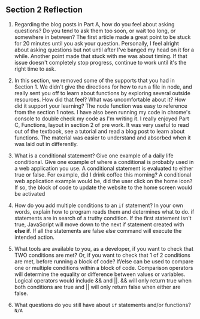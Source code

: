 ## Section 2 Reflection

1. Regarding the blog posts in Part A, how do you feel about asking questions? Do you tend to ask them too soon, or wait too long, or somewhere in between?
The first article made a great point to be stuck for 20 minutes until you ask your question. Personally, I feel alright about asking questions but not until after I've banged my head on it for a while. Another point made that stuck with me was about timing. If that issue doesn't completely stop progress, continue to work until it's the right time to ask.

1. In this section, we removed some of the supports that you had in Section 1. We didn't give the directions for how to run a file in node, and really sent you off to learn about functions by exploring several outside resources. How did that feel? What was uncomfortable about it? How did it support your learning?
 The node function was easy to reference from the section 1 notes. I have also been running my code in chrome's console to double check my code as I'm writing it. I really enjoyed Part C, Functions, layout in section 2 of pre work. It was very useful to read out of the textbook, see a tutorial and read a blog post to learn about functions. The material was easier to understand and absorbed when it was laid out in differently.


1. What is a conditional statement? Give one example of a daily life conditional. Give one example of where a conditional is probably used in a web application you use.
A conditional statement is evaluated to either true or false. For example, did I drink coffee this morning? A conditional web application example would be, did the user click on the home icon? If so, the block of code to update the website to the home screen would be activated


1. How do you add multiple conditions to an `if` statement? In your own words, explain how to program reads them and determines what to do.
if statements are in search of a truthy condition. If the first statement isn't true, JavaScript will move down to the next if statement created with **else if**. If all the statements are false *else* command will execute the intended action.


1. What tools are available to you, as a developer, if you want to check that TWO conditions are met? Or, if you want to check that 1 of 2 conditions are met, before running a block of code?
If/else can be used to compare one or multiple conditions within a block of code. Comparison operators will determine the equality or difference between values or variables. Logical operators would include && and ||. && will only return true when both conditions are true and || will only return false when either are false.

1. What questions do you still have about `if` statements and/or functions?
`N/A`
